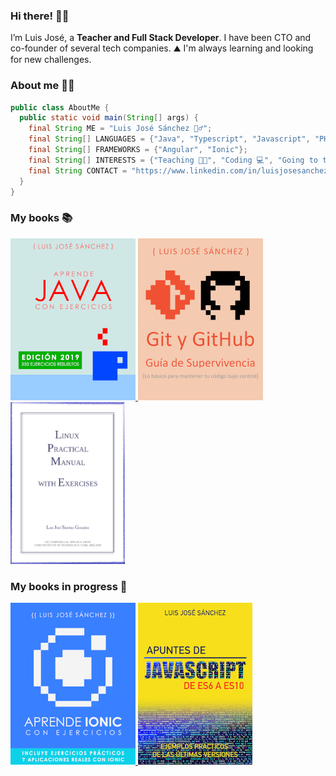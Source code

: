 ### Hi there! 👋🏻

I’m Luis José, a **Teacher and Full Stack Developer**. I have been CTO and co-founder of several tech companies. ⛰️ I'm always learning and looking for new challenges.

### About me 👨‍💻

```java
public class AboutMe {
  public static void main(String[] args) {
    final String ME = "Luis José Sánchez 🙋‍♂️";
    final String[] LANGUAGES = {"Java", "Typescript", "Javascript", "PHP", "HTML", "CSS"};
    final String[] FRAMEWORKS = {"Angular", "Ionic"};
    final String[] INTERESTS = {"Teaching 👨‍🏫", "Coding 💻", "Going to the gym 🏋️‍♂️", "Vegetarian food 🥑"};
    final String CONTACT = "https://www.linkedin.com/in/luisjosesanchez/";
  }
}

```

### My books 📚

<a href="https://leanpub.com/aprendejava/">
  <img src="aprendejava.png">
</a>

<a href="https://leanpub.com/gitygithub/">
  <img src="gitygithub.jpg">
</a>

<a href="https://luisjose.org/assets/descargas/linux/linux_practical_manual_31_07_2014_en.pdf">
  <img src="linuxpracticalmanual.png">
</a>

### My books in progress 🚧

<a href="https://leanpub.com/aprendeionic/">
  <img src="aprendeionic.png">
</a>

<a href="https://leanpub.com/apuntesdejavascriptdees6aes10">
  <img src="apuntesdejavascript.jpg">
</a>
